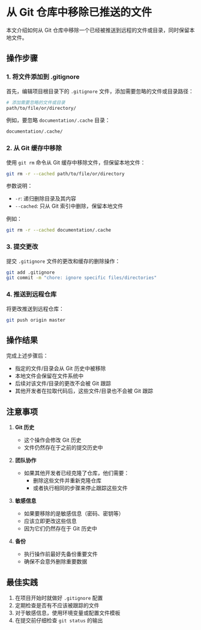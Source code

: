 # 从 Git 仓库中移除已推送的文件

本文介绍如何从 Git 仓库中移除一个已经被推送到远程的文件或目录，同时保留本地文件。

## 操作步骤

### 1. 将文件添加到 .gitignore

首先，编辑项目根目录下的 `.gitignore` 文件，添加需要忽略的文件或目录路径：

```bash
# 添加需要忽略的文件或目录
path/to/file/or/directory/
```

例如，要忽略 `documentation/.cache` 目录：

```bash
documentation/.cache/
```

### 2. 从 Git 缓存中移除

使用 `git rm` 命令从 Git 缓存中移除文件，但保留本地文件：

```bash
git rm -r --cached path/to/file/or/directory
```

参数说明：
- `-r`: 递归删除目录及其内容
- `--cached`: 只从 Git 索引中删除，保留本地文件

例如：
```bash
git rm -r --cached documentation/.cache
```

### 3. 提交更改

提交 `.gitignore` 文件的更改和缓存的删除操作：

```bash
git add .gitignore
git commit -m "chore: ignore specific files/directories"
```

### 4. 推送到远程仓库

将更改推送到远程仓库：

```bash
git push origin master
```

## 操作结果

完成上述步骤后：
- 指定的文件/目录会从 Git 历史中被移除
- 本地文件会保留在文件系统中
- 后续对该文件/目录的更改不会被 Git 跟踪
- 其他开发者在拉取代码后，这些文件/目录也不会被 Git 跟踪

## 注意事项

1. **Git 历史**
   - 这个操作会修改 Git 历史
   - 文件仍然存在于之前的提交历史中

2. **团队协作**
   - 如果其他开发者已经克隆了仓库，他们需要：
     - 删除这些文件并重新克隆仓库
     - 或者执行相同的步骤来停止跟踪这些文件

3. **敏感信息**
   - 如果要移除的是敏感信息（密码、密钥等）
   - 应该立即更改这些信息
   - 因为它们仍然存在于 Git 历史中

4. **备份**
   - 执行操作前最好先备份重要文件
   - 确保不会意外删除重要数据

## 最佳实践

1. 在项目开始时就做好 `.gitignore` 配置
2. 定期检查是否有不应该被跟踪的文件
3. 对于敏感信息，使用环境变量或配置文件模板
4. 在提交前仔细检查 `git status` 的输出 